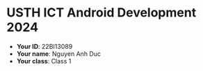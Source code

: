 USTH ICT Android Development 2024
========================================

* **Your ID**: 22BI13089
* **Your name**: Nguyen Anh Duc
* **Your class**: Class 1
